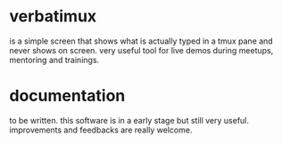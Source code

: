 # verbatimux

is a simple screen that shows what is actually typed in a tmux pane
and never shows on screen. very useful tool for live demos during
meetups, mentoring and trainings.

# documentation

to be written. this software is in a early stage but still
very useful. improvements and feedbacks are really welcome.

